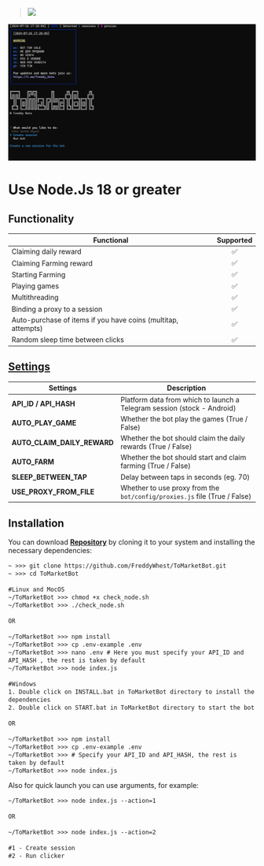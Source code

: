 > [<img src="https://img.shields.io/badge/Telegram-%40Me-orange">](https://t.me/roddyfred)

![img1](./.github/image/hero.png)

# Use Node.Js 18 or greater

## Functionality

| Functional                                                    | Supported |
| ------------------------------------------------------------- | :-------: |
| Claiming daily reward                                         |    ✅     |
| Claiming Farming reward                                       |    ✅     |
| Starting Farming                                              |    ✅     |
| Playing games                                                 |    ✅     |
| Multithreading                                                |    ✅     |
| Binding a proxy to a session                                  |    ✅     |
| Auto-purchase of items if you have coins (multitap, attempts) |    ✅     |
| Random sleep time between clicks                              |    ✅     |

## [Settings](https://github.com/FreddyWhest/ToMarketBot/blob/main/.env-example)

| Settings                    | Description                                                               |
| --------------------------- | ------------------------------------------------------------------------- |
| **API_ID / API_HASH**       | Platform data from which to launch a Telegram session (stock - Android)   |
| **AUTO_PLAY_GAME**          | Whether the bot play the games (True / False)                             |
| **AUTO_CLAIM_DAILY_REWARD** | Whether the bot should claim the daily rewards (True / False)             |
| **AUTO_FARM**               | Whether the bot should start and claim farming (True / False)             |
| **SLEEP_BETWEEN_TAP**       | Delay between taps in seconds (eg. 70)                                    |
| **USE_PROXY_FROM_FILE**     | Whether to use proxy from the `bot/config/proxies.js` file (True / False) |

## Installation

You can download [**Repository**](https://github.com/FreddyWhest/ToMarketBot) by cloning it to your system and installing the necessary dependencies:

```shell
~ >>> git clone https://github.com/FreddyWhest/ToMarketBot.git
~ >>> cd ToMarketBot

#Linux and MocOS
~/ToMarketBot >>> chmod +x check_node.sh
~/ToMarketBot >>> ./check_node.sh

OR

~/ToMarketBot >>> npm install
~/ToMarketBot >>> cp .env-example .env
~/ToMarketBot >>> nano .env # Here you must specify your API_ID and API_HASH , the rest is taken by default
~/ToMarketBot >>> node index.js

#Windows
1. Double click on INSTALL.bat in ToMarketBot directory to install the dependencies
2. Double click on START.bat in ToMarketBot directory to start the bot

OR

~/ToMarketBot >>> npm install
~/ToMarketBot >>> cp .env-example .env
~/ToMarketBot >>> # Specify your API_ID and API_HASH, the rest is taken by default
~/ToMarketBot >>> node index.js
```

Also for quick launch you can use arguments, for example:

```shell
~/ToMarketBot >>> node index.js --action=1

OR

~/ToMarketBot >>> node index.js --action=2

#1 - Create session
#2 - Run clicker
```
